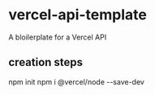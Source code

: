 # vercel-api-template
A bloilerplate for a Vercel API

## creation steps
npm init
npm i @vercel/node --save-dev